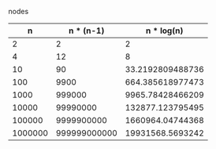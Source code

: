 nodes

| n       | n * (n-1)	 | n * log(n)        |
| ------- | ------------ | ----------------- | 
| 2	      | 2	         | 2                 |
| 4	      | 12	         | 8                 |
| 10	  | 90	         | 33.2192809488736  | 
| 100	  | 9900	     | 664.385618977473  |
| 1000	  | 999000	     | 9965.78428466209  |
| 10000	  | 99990000	 | 132877.123795495  |
| 100000  | 9999900000   | 1660964.04744368  |
| 1000000 | 999999000000 | 19931568.5693242  |

